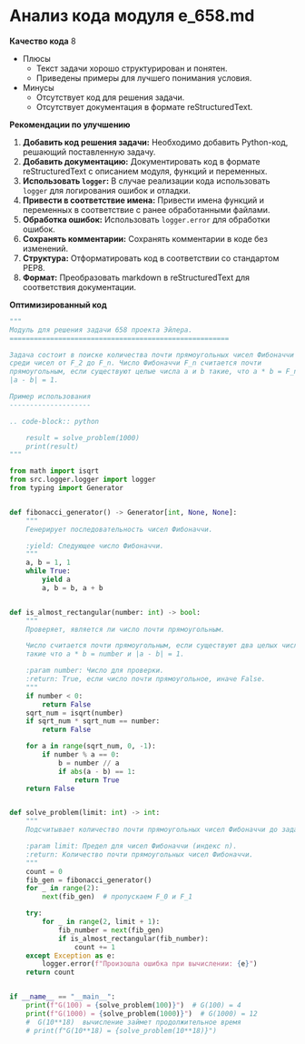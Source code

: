 # Анализ кода модуля e_658.md

**Качество кода**
8
- Плюсы
    -  Текст задачи хорошо структурирован и понятен.
    -  Приведены примеры для лучшего понимания условия.
- Минусы
    - Отсутствует код для решения задачи.
    - Отсутствует документация в формате reStructuredText.

**Рекомендации по улучшению**

1.  **Добавить код решения задачи:** Необходимо добавить Python-код, решающий поставленную задачу.
2.  **Добавить документацию:** Документировать код в формате reStructuredText с описанием модуля, функций и переменных.
3.  **Использовать `logger`:** В случае реализации кода использовать `logger` для логирования ошибок и отладки.
4.  **Привести в соответствие имена:** Привести имена функций и переменных в соответствие с ранее обработанными файлами.
5.  **Обработка ошибок:**  Использовать `logger.error` для обработки ошибок.
6.  **Сохранять комментарии:** Сохранять комментарии в коде без изменений.
7.  **Структура:** Отформатировать код в соответствии со стандартом PEP8.
8.  **Формат:** Преобразовать markdown в reStructuredText для соответствия документации.

**Оптимизированный код**

```python
"""
Модуль для решения задачи 658 проекта Эйлера.
======================================================

Задача состоит в поиске количества почти прямоугольных чисел Фибоначчи
среди чисел от F_2 до F_n. Число Фибоначчи F_n считается почти
прямоугольным, если существуют целые числа a и b такие, что a * b = F_n и
|a - b| = 1.

Пример использования
--------------------

.. code-block:: python

    result = solve_problem(1000)
    print(result)
"""

from math import isqrt
from src.logger.logger import logger
from typing import Generator


def fibonacci_generator() -> Generator[int, None, None]:
    """
    Генерирует последовательность чисел Фибоначчи.

    :yield: Следующее число Фибоначчи.
    """
    a, b = 1, 1
    while True:
        yield a
        a, b = b, a + b


def is_almost_rectangular(number: int) -> bool:
    """
    Проверяет, является ли число почти прямоугольным.

    Число считается почти прямоугольным, если существуют два целых числа a и b,
    такие что a * b = number и |a - b| = 1.

    :param number: Число для проверки.
    :return: True, если число почти прямоугольное, иначе False.
    """
    if number < 0:
        return False
    sqrt_num = isqrt(number)
    if sqrt_num * sqrt_num == number:
        return False

    for a in range(sqrt_num, 0, -1):
        if number % a == 0:
            b = number // a
            if abs(a - b) == 1:
                return True
    return False


def solve_problem(limit: int) -> int:
    """
    Подсчитывает количество почти прямоугольных чисел Фибоначчи до заданного предела.

    :param limit: Предел для чисел Фибоначчи (индекс n).
    :return: Количество почти прямоугольных чисел Фибоначчи.
    """
    count = 0
    fib_gen = fibonacci_generator()
    for _ in range(2):
        next(fib_gen)  # пропускаем F_0 и F_1

    try:
        for _ in range(2, limit + 1):
            fib_number = next(fib_gen)
            if is_almost_rectangular(fib_number):
                count += 1
    except Exception as e:
        logger.error(f"Произошла ошибка при вычислении: {e}")
    return count


if __name__ == "__main__":
    print(f"G(100) = {solve_problem(100)}")  # G(100) = 4
    print(f"G(1000) = {solve_problem(1000)}")  # G(1000) = 12
    #  G(10**18)  вычисление займет продолжительное время
    # print(f"G(10**18) = {solve_problem(10**18)}")
```